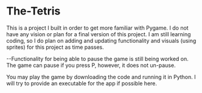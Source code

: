 # The-Tetris
This is a project I built in order to get more familiar with Pygame. I do not have any vision or plan for a final version of this project. I am still learning coding, so I do plan on adding and updating functionality and visuals (using sprites) for this project as time passes.

--Functionality for being able to pause the game is still being worked on. The game can pause if you press P, however, it does not un-pause.

You may play the game by downloading the code and running it in Python. I will try to provide an executable for the app if possible here.
